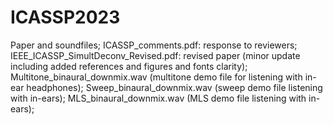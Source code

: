 # ICASSP2023
Paper and soundfiles;
ICASSP_comments.pdf: response to reviewers;
IEEE_ICASSP_SimultDeconv_Revised.pdf: revised paper (minor update including added references and figures and fonts clarity);
Multitone_binaural_downmix.wav (multitone demo file for listening with in-ear headphones);
Sweep_binaural_downmix.wav (sweep demo file listening with in-ears);
MLS_binaural_downmix.wav (MLS demo file listening with in-ears);


